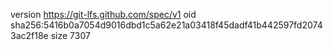 version https://git-lfs.github.com/spec/v1
oid sha256:5416b0a7054d9016dbd1c5a62e21a03418f45dadf41b442597fd20743ac2f18e
size 7307
